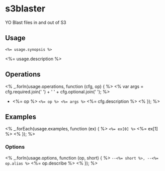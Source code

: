 # s3blaster

YO Blast files in and out of S3

## Usage

```<%= usage.synopsis %>```

<%= usage.description %>

## Operations
<% _.forIn(usage.operations, function (cfg, op) { %>
<% var args = cfg.required.join(' ') + ' ' + cfg.optional.join(' '); %>
* <%= op %>
```<%= op %> <%= args %>```
<%= cfg.description %>
<% }); %>

## Examples
<% _.forEach(usage.examples, function (ex) { %>
```<%= ex[0] %>```
<%= ex[1] %>
<% }); %>

### Options
<% _.forIn(usage.options, function (op, short) { %>
```--<%= short %>, --<%= op.alias %>```
<%= op.describe %>
<% }); %>
